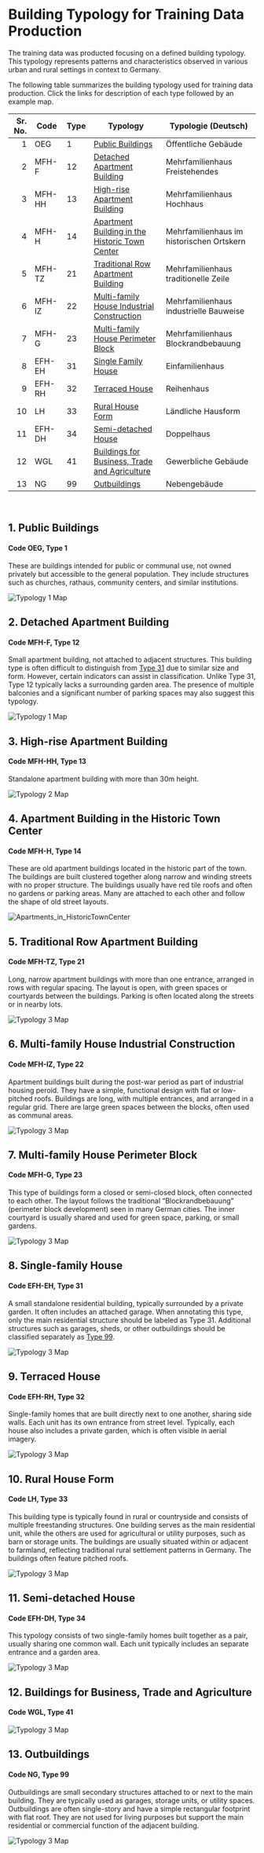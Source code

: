 # Building Typology for Training Data Production

The training data was producted focusing on a defined building typology. This typology represents patterns and characteristics observed in various urban and rural settings in context to Germany. 

The following table summarizes the building typology used for training data production. Click the links for description of each type followed by an example map.

| Sr. No. | Code   | Type | Typology                                                                 | Typologie (Deutsch)            |
|--------:|--------|------|--------------------------------------------------------------------------|--------------------------------|
| 1       | OEG    | 1    | [Public Buildings](#1-public-buildings)                                 | Öffentliche Gebäude            |
| 2       | MFH-F  | 12   | [Detached Apartment Building](#2-detached-apartment-building)           | Mehrfamilienhaus Freistehendes |
| 3       | MFH-HH | 13   | [High-rise Apartment Building](#3-high-rise-apartment-building)         | Mehrfamilienhaus Hochhaus                       |
| 4       | MFH-H  | 14   | [Apartment Building in the Historic Town Center](#4-apartment-building-in-the-historic-town-center) | Mehrfamilienhaus im historischen Ortskern      |
| 5       | MFH-TZ | 21   | [Traditional Row Apartment Building](#5-traditional-row-apartment-building) | Mehrfamilienhaus traditionelle Zeile      |
| 6       | MFH-IZ | 22   | [Multi-family House Industrial Construction](#6-multi-family-house-industrial-construction) | Mehrfamilienhaus industrielle Bauweise       |
| 7       | MFH-G  | 23   | [Multi-family House Perimeter Block](#7-multi-family-house-perimeter-block) | Mehrfamilienhaus Blockrandbebauung           |
| 8       | EFH-EH | 31   | [Single Family House](#8-single-family-house)                           | Einfamilienhaus                |
| 9       | EFH-RH | 32   | [Terraced House](#9-terraced-house)                                     | Reihenhaus                     |
| 10      | LH     | 33   | [Rural House Form](#10-rural-house-form)                                | Ländliche Hausform            |
| 11      | EFH-DH | 34   | [Semi-detached House](#11-semi-detached-house)                          | Doppelhaus               |
| 12      | WGL    | 41   | [Buildings for Business, Trade and Agriculture](#12-buildings-for-business-trade-and-agriculture) | Gewerbliche Gebäude            |
| 13      | NG     | 99   | [Outbuildings](#13-outbuildings)                                        | Nebengebäude                   |


<p>&nbsp;</p>

## 1. Public Buildings 
#### Code OEG, Type 1
These are buildings intended for public or communal use, not owned privately but accessible to the general population. They include structures such as churches, rathaus, community centers, and similar institutions.

![Typology 1 Map](Maps/Public_buildings.png)

## 2. Detached Apartment Building 
#### Code MFH-F, Type 12
Small apartment building, not attached to adjacent structures. This building type is often difficult to distinguish from [Type 31](#7-single-family-house) due to similar size and form. However, certain indicators can assist in classification. Unlike Type 31, Type 12 typically lacks a surrounding garden area. The presence of multiple balconies and a significant number of parking spaces may also suggest this typology.

![Typology 1 Map](Maps/Detached_Apartment_Building2.png)


## 3. High-rise Apartment Building 
#### Code MFH-HH, Type 13
Standalone apartment building with more than 30m height.  
 
![Typology 2 Map](Maps/High-rise_Apartment_Building.png)


## 4. Apartment Building in the Historic Town Center
#### Code MFH-H, Type 14
These are old apartment buildings located in the historic part of the town. The buildings are built clustered together along narrow and winding streets with no proper structure. The buildings usually have red tile roofs and often no gardens or parking areas. Many are attached to each other and follow the shape of old street layouts. 

![Apartments_in_HistoricTownCenter](Maps/Apartment_Building_Historic_Town_Center.png)


## 5. Traditional Row Apartment Building 
#### Code MFH-TZ, Type 21
Long, narrow apartment buildings with more than one entrance, arranged in rows with regular spacing. The layout is open, with green spaces or courtyards between the buildings. Parking is often located along the streets or in nearby lots.

![Typology 3 Map](Maps/Traditional_Row_Apartment_Building1.png)

## 6. Multi-family House Industrial Construction
#### Code MFH-IZ, Type 22
Apartment buildings built during the post-war period as part of industrial housing peroid. They have a simple, functional design with flat or low-pitched roofs. Buildings are long, with multiple entrances, and arranged in a regular grid. There are large green spaces between the blocks, often used as communal areas.

![Typology 3 Map](Maps/Multi-family_House_Industrial_Construction.png)


## 7. Multi-family House Perimeter Block
#### Code MFH-G, Type 23
This type of buildings form a closed or semi-closed block, often connected to each other. The layout follows the traditional “Blockrandbebauung” (perimeter block development) seen in many German cities. The inner courtyard is usually shared and used for green space, parking, or small gardens.

![Typology 3 Map](Maps/Multi-family_House_Block_Development.png)


## 8. Single-family House
#### Code EFH-EH, Type 31
A small standalone residential building, typically surrounded by a private garden. It often includes an attached garage. When annotating this type, only the main residential structure should be labeled as Type 31. Additional structures such as garages, sheds, or other outbuildings should be classified separately as [Type 99](#12-Outbuildings).
 
![Typology 3 Map](Maps/Single-family_Homes.png)


## 9. Terraced House
#### Code EFH-RH, Type 32
Single-family homes that are built directly next to one another, sharing side walls. Each unit has its own entrance from street level. Typically, each house also includes a private garden, which is often visible in aerial imagery.
  
![Typology 3 Map](Maps/Terraced_Houses1.png)


## 10. Rural House Form
#### Code LH, Type 33
This building type is typically found in rural or countryside and consists of multiple freestanding structures. One building serves as the main residential unit, while the others are used for agricultural or utility purposes, such as barn or storage units. The buildings are usually situated within or adjacent to farmland, reflecting traditional rural settlement patterns in Germany. The buildings often feature pitched roofs.

![Typology 3 Map](Maps/Rural_House_form.png)


## 11. Semi-detached House 
#### Code EFH-DH, Type 34
This typology consists of two single-family homes built together as a pair, usually sharing one common wall. Each unit typically includes an separate entrance and a garden area.
 
![Typology 3 Map](Maps/Semi-detached_House_34.png)


## 12. Buildings for Business, Trade and Agriculture
#### Code WGL, Type 41
  
![Typology 3 Map](Maps/Buildings_Business_Trade_Agriculture.png)


## 13. Outbuildings
#### Code NG, Type 99
Outbuildings are small secondary structures attached to or next to the main building. They are typically used as garages, storage units, or utility spaces. Outbuildings are often single-story and have a simple rectangular footprint with flat roof. They are not used for living purposes but support the main residential or commercial function of the adjacent building.

![Typology 3 Map](Maps/Outbuildings1.png)








